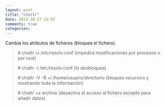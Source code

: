 ```yaml
---
layout: post
title: "chattr"
date: 2013-10-27 13:52
comments: true
categories: 
---
```

Cambia los atributos de ficheros (bloquea el fichero).

>\# chattr +i /etc/resolv.conf (impedirá modificaciones por  procesos o por root)

>\# chattr -i /etc/resolv.conf    (lo desbloquea)

>\# chattr -V -R +i /home/usuario/directorio (bloqueo recursivo y mostrando toda la información)

>\# chattr +a  archivo (desactiva el acceso al fichero excepto para añadir datos)

